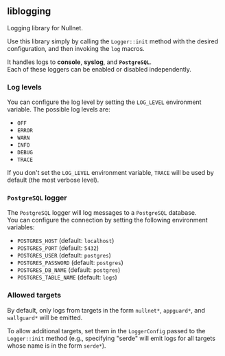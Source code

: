 ## liblogging

Logging library for Nullnet.

Use this library simply by calling the `Logger::init` method with the desired configuration,
and then invoking the `log` macros.

It handles logs to **console**, **syslog**, and **`PostgreSQL`**.<br>
Each of these loggers can be enabled or disabled independently.

### Log levels

You can configure the log level by setting the `LOG_LEVEL` environment variable. The possible log levels are:
- `OFF`
- `ERROR`
- `WARN`
- `INFO`
- `DEBUG`
- `TRACE`

If you don't set the `LOG_LEVEL` environment variable, `TRACE` will be used by default (the most verbose level).

### `PostgreSQL` logger

The `PostgreSQL` logger will log messages to a `PostgreSQL` database.<br>
You can configure the connection by setting the following environment variables:
- `POSTGRES_HOST` (default: `localhost`)
- `POSTGRES_PORT` (default: `5432`)
- `POSTGRES_USER` (default: `postgres`)
- `POSTGRES_PASSWORD` (default: `postgres`)
- `POSTGRES_DB_NAME` (default: `postgres`)
- `POSTGRES_TABLE_NAME` (default: `logs`)

### Allowed targets

By default, only logs from targets in the form `nullnet*`, `appguard*`, and `wallguard*` will be emitted.

To allow additional targets, set them in the `LoggerConfig` passed to the `Logger::init` method
(e.g., specifying "serde" will emit logs for all targets whose name is in the form `serde*`).
